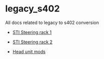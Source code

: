 # legacy_s402
All docs related to legacy to s402 conversion

- [STI Steering rack 1](steering_rack/README_1.md)
- [STI Steering rack 2](steering_rack/README_2.md)

- [Head unit mods](stereo_gx_204/README.md)